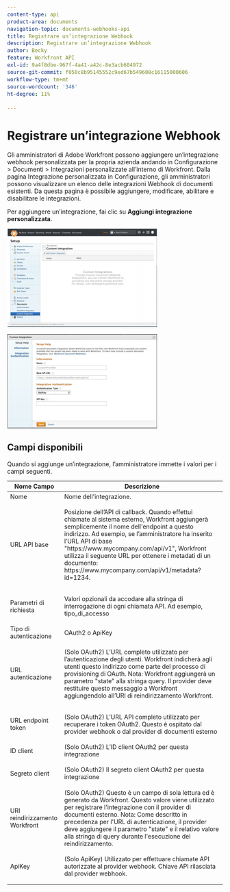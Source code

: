 ```yaml
---
content-type: api
product-area: documents
navigation-topic: documents-webhooks-api
title: Registrare un’integrazione Webhook
description: Registrare un’integrazione Webhook
author: Becky
feature: Workfront API
exl-id: 9a4f8dbe-967f-4a41-a42c-8e3acb604972
source-git-commit: f050c8b95145552c9ed67b549608c16115000606
workflow-type: tm+mt
source-wordcount: '346'
ht-degree: 11%

---
```



# Registrare un’integrazione Webhook

Gli amministratori di Adobe Workfront possono aggiungere un’integrazione webhook personalizzata per la propria azienda andando in Configurazione > Documenti > Integrazioni personalizzate all’interno di Workfront. Dalla pagina Integrazione personalizzata in Configurazione, gli amministratori possono visualizzare un elenco delle integrazioni Webhook di documenti esistenti. Da questa pagina è possibile aggiungere, modificare, abilitare e disabilitare le integrazioni.

Per aggiungere un’integrazione, fai clic su **Aggiungi integrazione personalizzata**.

![](assets/webhooks-integration-350x230.png)

![](assets/webhooks-integration-2-350x220.png)

## Campi disponibili

Quando si aggiunge un’integrazione, l’amministratore immette i valori per i campi seguenti.

<table style="table-layout:auto"> 
 <col> 
 <col> 
 <thead> 
  <tr> 
   <th>Nome Campo</th> 
   <th>Descrizione</th> 
  </tr> 
 </thead> 
 <tbody> 
  <tr> 
   <td>Nome</td> 
   <td>Nome dell'integrazione.</td> 
  </tr> 
  <tr> 
   <td>URL API base</td> 
   <td> <p>Posizione dell’API di callback. Quando effettui chiamate al sistema esterno, Workfront aggiungerà semplicemente il nome dell'endpoint a questo indirizzo. Ad esempio, se l’amministratore ha inserito l’URL API di base "https://www.mycompany.com/api/v1", Workfront utilizza il seguente URL per ottenere i metadati di un documento: https://www.mycompany.com/api/v1/metadata?id=1234.</p> </td> 
  </tr> 
  <tr> 
   <td>Parametri di richiesta</td> 
   <td> <p>Valori opzionali da accodare alla stringa di interrogazione di ogni chiamata API. Ad esempio, tipo_di_accesso </p> </td> 
  </tr> 
  <tr> 
   <td>Tipo di autenticazione</td> 
   <td>OAuth2 o ApiKey</td> 
  </tr> 
  <tr> 
   <td>URL autenticazione</td> 
   <td> <p>(Solo OAuth2) L’URL completo utilizzato per l’autenticazione degli utenti. Workfront indicherà agli utenti questo indirizzo come parte del processo di provisioning di OAuth. Nota: Workfront aggiungerà un parametro "state" alla stringa query. Il provider deve restituire questo messaggio a Workfront aggiungendolo all’URI di reindirizzamento Workfront.</p> </td> 
  </tr> 
  <tr> 
   <td>URL endpoint token</td> 
   <td> <p>(Solo OAuth2) L’URL API completo utilizzato per recuperare i token OAuth2. Questo è ospitato dal provider webhook o dal provider di documenti esterno</p> </td> 
  </tr> 
  <tr> 
   <td>ID client</td> 
   <td>(Solo OAuth2) L’ID client OAuth2 per questa integrazione</td> 
  </tr> 
  <tr> 
   <td>Segreto client</td> 
   <td> <p>(Solo OAuth2) Il segreto client OAuth2 per questa integrazione</p> </td> 
  </tr> 
  <tr> 
   <td>URI reindirizzamento Workfront</td> 
   <td>(Solo OAuth2) Questo è un campo di sola lettura ed è generato da Workfront. Questo valore viene utilizzato per registrare l'integrazione con il provider di documenti esterno. Nota: Come descritto in precedenza per l'URL di autenticazione, il provider deve aggiungere il parametro "state" e il relativo valore alla stringa di query durante l'esecuzione del reindirizzamento.</td> 
  </tr> 
  <tr> 
   <td>ApiKey</td> 
   <td> <p>(Solo ApiKey) Utilizzato per effettuare chiamate API autorizzate al provider webhook. Chiave API rilasciata dal provider webhook.</p> </td> 
  </tr> 
 </tbody> 
</table>
